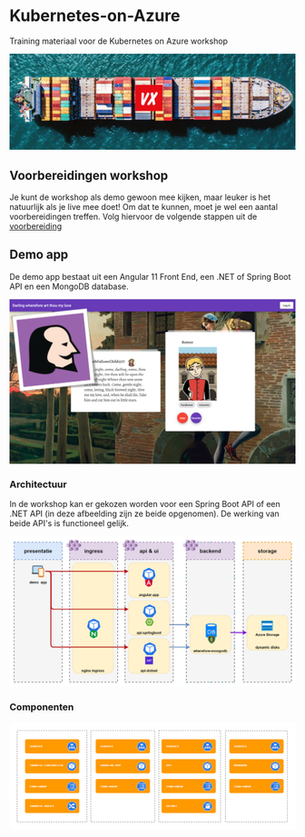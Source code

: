 # Kubernetes-on-Azure

Training materiaal voor de Kubernetes on Azure workshop

![Kubernetes Training Logo](images/kubetraining.png)

## Voorbereidingen workshop

Je kunt de workshop als demo gewoon mee kijken, maar leuker is het natuurlijk als je live mee doet! Om dat te kunnen, moet je wel een aantal voorbereidingen treffen. Volg hiervoor de volgende stappen uit de [voorbereiding](voorbereiding.md)

## Demo app

De demo app bestaat uit een Angular 11 Front End, een .NET of Spring Boot API en een MongoDB database.

![](images/screenshot1.png)

### Architectuur

In de workshop kan er gekozen worden voor een Spring Boot API of een .NET API (in deze afbeelding zijn ze beide opgenomen). De werking van beide API's is functioneel gelijk.

![](images/architecture1.png)

### Componenten

![](images/components1.png)
